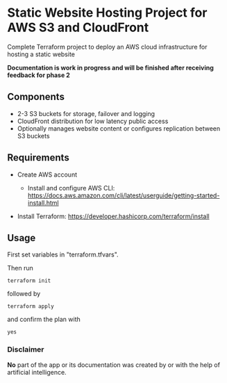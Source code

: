 # Static Website Hosting Project for AWS S3 and CloudFront

Complete Terraform project to deploy an AWS cloud infrastructure for hosting a static website


**Documentation is work in progress and will be finished after receiving feedback for phase 2**


## Components

- 2-3 S3 buckets for storage, failover and logging
- CloudFront distribution for low latency public access
- Optionally manages website content or configures replication between S3 buckets


## Requirements

- Create AWS account
  - Install and configure AWS CLI: https://docs.aws.amazon.com/cli/latest/userguide/getting-started-install.html
  
- Install Terraform: https://developer.hashicorp.com/terraform/install


## Usage

First set variables in "terraform.tfvars".

Then run

```commandline
terraform init
```

followed by

```commandline
terraform apply
```

and confirm the plan with

```commandline
yes
```


### Disclaimer

**No** part of the app or its documentation was created by or with the help of artificial intelligence.
